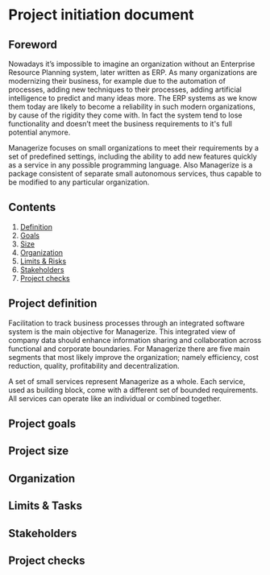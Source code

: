 # Project initiation document

## Foreword
Nowadays it’s impossible to imagine an organization without an Enterprise Resource Planning system, later written as ERP. As many organizations are modernizing their business, for example due to the automation of processes, adding new techniques to their processes, adding artificial intelligence to predict and many ideas more. The ERP systems as we know them today are likely to become a reliability in such modern organizations, by cause of the rigidity they come with. In fact the system tend to lose functionality and doesn’t meet the business requirements to it's full potential anymore. 

Managerize focuses on small organizations to meet their requirements by a set of predefined settings, including the ability to add new features quickly as a service in any possible programming language. Also Managerize is a package consistent of separate small autonomous services, thus capable to be modified to any particular organization.

## Contents
1. [Definition][1]
1. [Goals][2]
2. [Size][3]
3. [Organization][4]
4. [Limits & Risks][5]
5. [Stakeholders][6]
6. [Project checks][7] 

[1]: https://github.com/SalomeCodes/Managerize/blob/master/documentation/project-initiation-document.md#project-definition
[2]: https://github.com/SalomeCodes/Managerize/blob/master/documentation/project-initiation-document.md#project-goals
[3]: https://github.com/SalomeCodes/Managerize/blob/master/documentation/project-initiation-document.md#project-size
[4]: https://github.com/SalomeCodes/Managerize/blob/master/documentation/project-initiation-document.md#organization
[5]: https://github.com/SalomeCodes/Managerize/blob/master/documentation/project-initiation-document.md#limits-tasks
[6]: https://github.com/SalomeCodes/Managerize/blob/master/documentation/project-initiation-document.md#stakeholders
[7]: https://github.com/SalomeCodes/Managerize/blob/master/documentation/project-initiation-document.md#project-checks
## Project definition
Facilitation to track business processes through an integrated software system is the main objective for Managerize. This integrated view of company data should enhance information sharing and collaboration across functional and corporate boundaries. For Managerize there are five main segments that most likely improve the organization; namely efficiency, cost reduction, quality, profitability and decentralization. 

A set of small services represent Managerize as a whole. Each service, used as building block, come with a different set of bounded requirements. All services can operate like an individual or combined together. 

## Project goals

## Project size

## Organization

## Limits & Tasks

## Stakeholders

## Project checks

